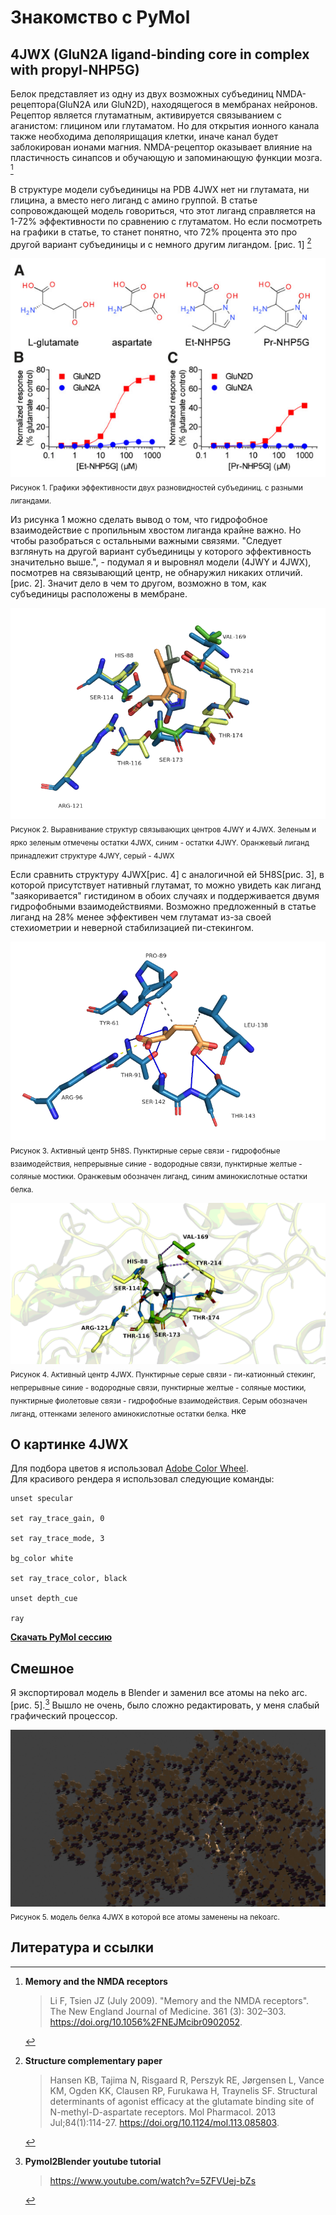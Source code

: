 # Знакомство с PyMol
## 4JWX (GluN2A ligand-binding core in complex with propyl-NHP5G)

Белок представляет из одну из двух возможных субъединиц NMDA-рецептора(GluN2A или GluN2D), находящегося в мембранах нейронов. Рецептор является глутаматным, активируется связыванием с аганистом: глицином или глутаматом. Но для открытия ионного канала также необходима деполярищация клетки, иначе канал будет заблокирован ионами магния.
NMDA-рецептор оказывает влияние на пластичность синапсов и обучающую и запоминающую функции мозга. [^1]

В структуре модели субъединицы на PDB 4JWX нет ни глутамата, ни глицина, а вместо него лиганд с амино группой. В статье сопровождающей модель говориться, что этот лиганд справляется на 1-72% эффективности по сравнению с глутаматом. Но если посмотреть на графики в статье, то станет понятно, что 72% процента это про другой вариант субъединицы и с немного другим лигандом. [рис. 1] [^2]

![Picture from paper](paper.jpg)<br/>
<sub>Рисунок 1. Графики эффективности двух разновидностей субъединиц. с разными лигандами. </sub>

Из рисунка 1 можно сделать вывод о том, что гидрофобное взаимодействие с пропильным хвостом лиганда крайне важно. Но чтобы разобраться с остальными важными связями. "Следует взглянуть на другой вариант субъединицы у которого эффективность значительно выше.", - подумал я и выровнял модели (4JWY и 4JWX), посмотрев на связывающий центр, не обнаружил никаких отличий. [рис. 2]. Значит дело в чем то другом, возможно в том, как субъединицы расположены в мембране.

![Render of pymol session](alignment.png)<br/>
<sub>Рисунок 2. Выравнивание структур связывающих центров 4JWY и 4JWX. Зеленым и ярко зеленым отмечены остатки 4JWX, cиним - остатки 4JWY. Оранжевый лиганд принадлежит структуре 4JWY, серый - 4JWX</sub>

Если сравнить структуру 4JWX[рис. 4] с аналогичной ей 5H8S[рис. 3], в которой присутствует нативный глутамат, то можно увидеть как лиганд "заякоривается" гистидином в обоих случаях и поддерживается двумя гидрофобными взаимодействиями. Возможно предложенный в статье лиганд на 28% менее эффективен чем глутамат из-за своей стехиометрии и неверной стабилизацией пи-стекингом.

![Render of pymol session](5h8s.png)<br/>
<sub>Рисунок 3. Активный центр 5H8S. Пунктирные серые связи - гидрофобные взаимодействия, непрерывные синие - водородные связи, пунктирные желтые - соляные мостики. Оранжевым обозначен лиганд, синим аминокислотные остатки белка. </sub>

![Render of pymol session](4jwx.png)<br/>
<sub>Рисунок 4. Активный центр 4JWX. Пунктирные серые связи - пи-катионный стекинг, непрерывные синие - водородные связи, пунктирные желтые - соляные мостики, пунктирные фиолетовые связи - гидрофобные взаимодействия. Серым обозначен лиганд, оттенками зеленого аминокислотные остатки белка. </sub>нке 

## О картинке 4JWX

Для подбора цветов я использовал [Adobe Color Wheel](https://color.adobe.com/create/color-wheel).</br>
Для красивого рендера я использовал следующие команды:
```
unset specular

set ray_trace_gain, 0

set ray_trace_mode, 3

bg_color white

set ray_trace_color, black

unset depth_cue

ray
```
[**Скачать PyMol сессию**](https://raw.githubusercontent.com/Jahysama/structbio/main/prac1/4jwx.pse)

## Смешное
Я экспортировал модель в Blender и заменил все атомы на neko arc.[рис. 5].[^3] Вышло не очень, было сложно редактировать, у меня слабый графический процессор.

![Render of a bunch of nekos](neko.png)<br/>
<sub>Рисунок 5. модель белка 4JWX в которой все атомы заменены на nekoarc. </sub>

## Литература и ссылки

[^1]: **Memory and the NMDA receptors**
    > Li F, Tsien JZ (July 2009). "Memory and the NMDA receptors". The New England Journal of Medicine. 361 (3): 302–303. https://doi.org/10.1056%2FNEJMcibr0902052.
 
[^2]: **Structure complementary paper** 
    > Hansen KB, Tajima N, Risgaard R, Perszyk RE, Jørgensen L, Vance KM, Ogden KK, Clausen RP, Furukawa H, Traynelis SF. Structural determinants of agonist efficacy at the glutamate binding site of N-methyl-D-aspartate receptors. Mol Pharmacol. 2013 Jul;84(1):114-27. https://doi.org/10.1124/mol.113.085803.

[^3]: **Pymol2Blender youtube tutorial**
    > https://www.youtube.com/watch?v=5ZFVUej-bZs
